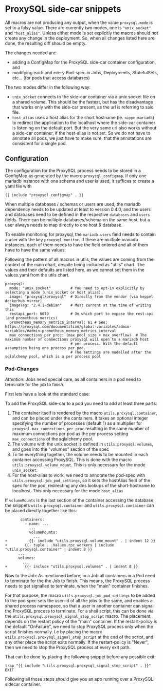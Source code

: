 # ProxySQL side-car snippets

All macros are not producing any output, when the value
`proxysql.mode` is set to a falsy value.
There are currently two modes, one is `"unix_socket"` and `"host_alias"`.
Unless either mode is set explicitly the macros should not create any change
in the deployment.
So, when all changes listed here are done, the resulting diff should be empty.

The changes needed are:
- adding a ConfigMap for the ProxySQL side-car container configuration, and
- modifying each and every Pod-spec in Jobs, Deployments, StatefulSets, etc... (for pods that access databases)

The two modes differ in the following way:
- `unix_socket` connects to the side-car container via a unix socket file on a shared volume.
   This should be the fastest, but has the disadvantage that works only with the side-car present, as the url
   is referring to said file.
- `host_alias`  uses a host alias for the short hostname (ie. `<app>-mariadb`) to redirect the application to the localhost
  where the side-car container is listening on the default port. But the very same url also works without a side-car
  container, if the host-alias is not set. So we do not have to annotate all pods, we just have to make sure,
  that the annotations are consistent for a single pod.

## Configuration

The configuration for the ProxySQL process needs to be stored in a ConfigMap as
generated by the macro `proxysql_configmap`.
If only one mariadb instance with one schema and user is used, it suffices to create a yaml file with
```
{{ include "proxysql_configmap" . }}
```
When multiple databases / schemas or users are used, the mariadb dependency needs to be updated at least to version 0.4.0,
and the users and databases need to be defined in the respective `databases` and `users` fields.
There can be multiple databases/schema on the same host, but a user always needs to map directly to one host & database.

To enable monitoring for proxysql, the `mariadb.users` field needs to contain a user with the key `proxysql_monitor`.
If there are multiple mariadb instances, each of them needs to have the field entered and all of them have to have the same
values.

Following the pattern of all macros in utils, the values are coming from the context
of the main chart, despite being included as "utils" chart.
The values and their defaults are listed here, as we cannot set them in the values.yaml from the utils chart.
```
proxysql:
  mode: "unix_socket"         # You need to opt-in explicitly by selecting a mode (unix_socket or host_alias).
  image: "proxysql/proxysql"  # Directly from the vendor (via keppel dockerhub mirror)
  imageTag: "2.4.1-debian"    # Most current at the time of writing this
  restapi_port: 6070          # On which port to expose the rest-api (and prometheus metrics)
  prometheus_memory_metrics_interval: 61 # See: https://proxysql.com/documentation/global-variables/admin-variables/#admin-prometheus_memory_metrics_interval
  max_connections_per_proc: (max_pool_size + max_overflow)  # The maximum number of connections proxysql will open to a mariadb host
                              # per process. With the default assumption being one process per pod.
                              # The settings are modelled after the sqlalchemy pool, which is a per process pool
```

### Pod-Changes

*Attention*: Jobs need special care, as all containers in a pod need to terminate for the job to finish.

First lets have a look at the standard case:

To add the ProxySQL side-car to a pod you need to add at least three parts:
1. The container itself is rendered by the macro `utils.proxysql.container`,
and can be placed under the containers. It takes an optional integer specifying the number of processes (default 1)
as a multiplier for `proxysql.max_connections_per_proc` resulting in the same number of maximum connections per pod as the
per process setting `max_connections` of the sqlalchemy pool.
2. The volume with the unix socket is defined in `utils.proxysql.volumes`, and goes into the "volumes" section of the spec
3. To tie everything together, the volume needs to be mounted in each container accessing ProxySQL. This is done with the macro `utils.proxysql.volume_mount`. This is only necessary for the mode `unix_socket`.
4. For the host-alias to work, we need to annotate the pod-spec with `utils.proxysql.job_pod_settings`, so it sets the hostAlias field
   of the spec for the pod, redirecting any dns lookups of the short-hostname to localhost. This only necessary for the mode `host_alias`

If `volumeMounts` is the last section of the container accessing the database,
the snippets `utils.proxysql.container` and `utils.proxysql.container` can be placed directly together like this:
```
       containers:
         - name: ...
           ...
           volumeMounts:
             ...
+          {{- include "utils.proxysql.volume_mount" . | indent 12 }}
+        {{- tuple . .Values.rpc_workers | include "utils.proxysql.container" | indent 8 }}
      ...
      volumes:
        ...
+        {{- include "utils.proxysql.volumes" . | indent 8 }}
```

Now to the Job: As mentioned before, in a Job all containers in a Pod need to terminate
for the the Job to finish. This means, the ProxySQL process needs to get signalled to terminate,
when the "main" container finishes.

For that purpose, the macro `utils.proxysql.job_pod_settings` to be added to the pod spec sets the user-id
of all the jobs to the same, and enables a shared process namespace, so that a user in another container can
signal the ProxySQL process to terminate.
For a shell script, this can be done via the `utils.proxysql.proxysql_signal_stop_script` macro.
The placement depends on the restart policy of the "main" container.
If the restart-policy is the default "OnFailure", we need to stop ProxySQL process only when the
script finishes normally. I.e by placing the macro `utils.proxysql.proxysql_signal_stop_script` at the end of the script, and any other place the script exits normally.
If the restart-policy is "Never", then we need to stop the ProxySQL process at every exit path.

That can be done by placing the following snippet before any possible exit:
```
trap "{{ include "utils.proxysql.proxysql_signal_stop_script" . }}" EXIT
```

Following all those steps should give you an app running over a ProxySQL-sidecar container.

